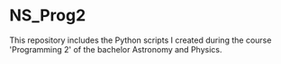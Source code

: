 # NS_Prog2
This repository includes the Python scripts I created during the course 'Programming 2' of the bachelor Astronomy and Physics.
